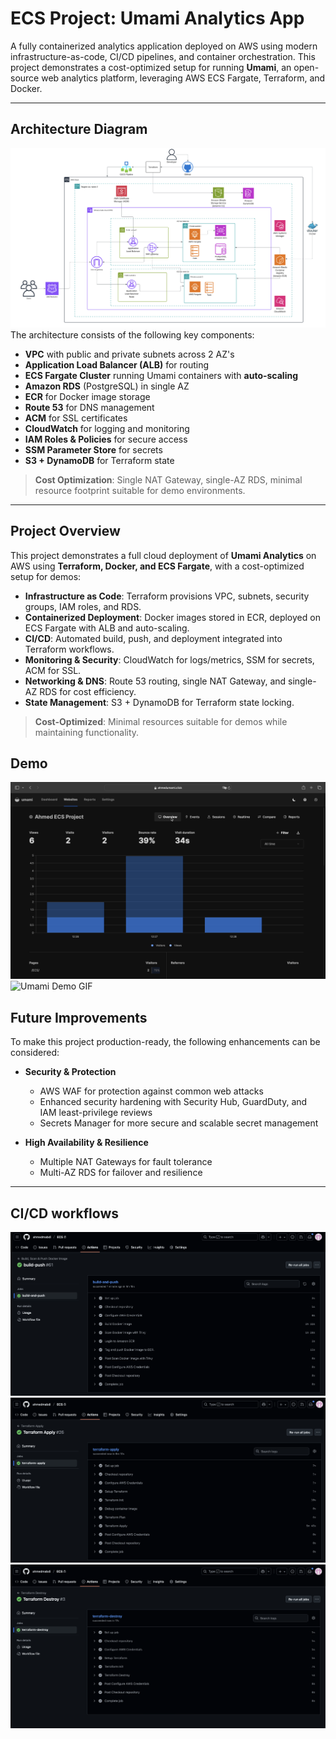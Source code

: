 # ECS Project: Umami Analytics App

A fully containerized analytics application deployed on AWS using modern infrastructure-as-code, CI/CD pipelines, and container orchestration. This project demonstrates a cost-optimized setup for running **Umami**, an open-source web analytics platform, leveraging AWS ECS Fargate, Terraform, and Docker.

---
## Architecture Diagram
![Architecture Diagram](images-recordings/Aws-arch-diagram.png)  
The architecture consists of the following key components:

- **VPC** with public and private subnets across 2 AZ's
- **Application Load Balancer (ALB)** for routing
- **ECS Fargate Cluster** running Umami containers with **auto-scaling**
- **Amazon RDS** (PostgreSQL) in single AZ
- **ECR** for Docker image storage
- **Route 53** for DNS management
- **ACM** for SSL certificates
- **CloudWatch** for logging and monitoring
- **IAM Roles & Policies** for secure access
- **SSM Parameter Store** for secrets
- **S3 + DynamoDB** for Terraform state

> **Cost Optimization**: Single NAT Gateway, single-AZ RDS, minimal resource footprint suitable for demo environments.

---
## Project Overview

This project demonstrates a full cloud deployment of **Umami Analytics** on AWS using **Terraform, Docker, and ECS Fargate**, with a cost-optimized setup for demos:

- **Infrastructure as Code**: Terraform provisions VPC, subnets, security groups, IAM roles, and RDS.
- **Containerized Deployment**: Docker images stored in ECR, deployed on ECS Fargate with ALB and auto-scaling.
- **CI/CD**: Automated build, push, and deployment integrated into Terraform workflows.
- **Monitoring & Security**: CloudWatch for logs/metrics, SSM for secrets, ACM for SSL.
- **Networking & DNS**: Route 53 routing, single NAT Gateway, and single-AZ RDS for cost efficiency.
- **State Management**: S3 + DynamoDB for Terraform state locking.

> **Cost-Optimized**: Minimal resources suitable for demos while maintaining functionality.

## Demo 

![Umami Demo](images-recordings/umami-demo.png)  
![Umami Demo GIF](images-recordings/umami-demo.gif)  


## Future Improvements

To make this project production-ready, the following enhancements can be considered:

- **Security & Protection**
  - AWS WAF for protection against common web attacks
  - Enhanced security hardening with Security Hub, GuardDuty, and IAM least-privilege reviews
  - Secrets Manager for more secure and scalable secret management

- **High Availability & Resilience**
  - Multiple NAT Gateways for fault tolerance
  - Multi-AZ RDS for failover and resilience

---

## CI/CD workflows
![Build & Push](images-recordings/build-push.png)  
![Terraform Apply](images-recordings/apply.png)  
![Terraform Destroy](images-recordings/destroy.png)